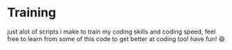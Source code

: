 # Training

just alot of scripts i make to train my coding skills and coding speed, feel free to learn from some of this code to get better at coding too! have fun! 😄
